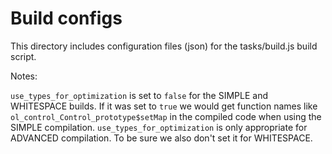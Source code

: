 # Build configs

This directory includes configuration files (json) for the tasks/build.js
build script.

Notes:

`use_types_for_optimization` is set to `false` for the SIMPLE and WHITESPACE
builds.  If it was set to `true` we would get function names like
`ol_control_Control_prototype$setMap` in the compiled code when using the
SIMPLE compilation. `use_types_for_optimization` is only appropriate for
ADVANCED compilation. To be sure we also don't set it for WHITESPACE.
